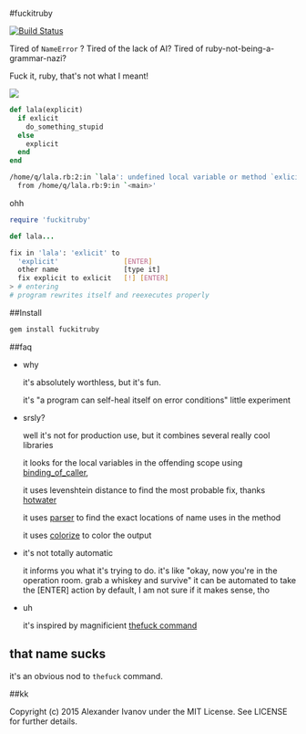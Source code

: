 #fuckitruby

[![Build Status](https://travis-ci.org/alehander42/fuckitruby.svg)](https://travis-ci.org/alehander42/fuckitruby)

Tired of `NameError` ? Tired of the lack of AI? Tired of ruby-not-being-a-grammar-nazi?

Fuck it, ruby, that's not what I meant!

![](http://i.giphy.com/xTiTnndBDbf1TG3Kso.gif)
```ruby
def lala(explicit)
  if exlicit
    do_something_stupid
  else
    explicit
  end
end
```

```bash
/home/q/lala.rb:2:in `lala': undefined local variable or method `exlicit' for main:Object (NameError)
  from /home/q/lala.rb:9:in `<main>'
```

ohh

```ruby
require 'fuckitruby'

def lala...
```

```bash
fix in 'lala': 'exlicit' to 
  'explicit' 				[ENTER]    
  other name 				[type it]
  fix explicit to exlicit 	[!] [ENTER]
> # entering
# program rewrites itself and reexecutes properly
```

##Install

```bash
gem install fuckitruby
```

##faq

* why

  it's absolutely worthless, but it's fun.

  it's "a program can self-heal itself on error conditions" little experiment


* srsly?

  well it's not for production use, but it combines several really cool libraries

  it looks for the local variables in the offending scope using [binding_of_caller](https://github.com/banister/binding_of_caller),

  it uses levenshtein distance to find the most probable fix, thanks [hotwater](https://github.com/colinsurprenant/hotwater)

  it uses [parser](https://github.com/whitequark/parser/) to
  find the exact locations of name uses in the method 

  it uses [colorize](https://github.com/fazibear/colorize) to color the output

* it's not totally automatic
  
  it informs you what it's trying to do. it's like "okay, now you're in the operation room. grab a whiskey and survive"
  it can be automated to take the [ENTER] action by default, I am not sure if it makes sense, tho

* uh

  it's inspired by magnificient [thefuck command](https://github.com/nvbn/thefuck) 

## that name sucks

it's an obvious nod to `thefuck` command. 

##kk

Copyright (c) 2015 Alexander Ivanov under the MIT License. See LICENSE for further details.


